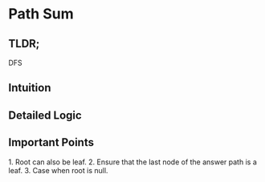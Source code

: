 # Path Sum
<h2>TLDR;</h2>
DFS
<h2>Intuition</h2>


<h2>Detailed Logic</h2>


<h2>Important Points</h2>
1. Root can also be leaf.
2. Ensure that the last node of the answer path is a leaf.
3. Case when root is null. 


